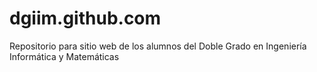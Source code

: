 dgiim.github.com
================

Repositorio para sitio web de los alumnos del Doble Grado en Ingeniería Informática y Matemáticas
